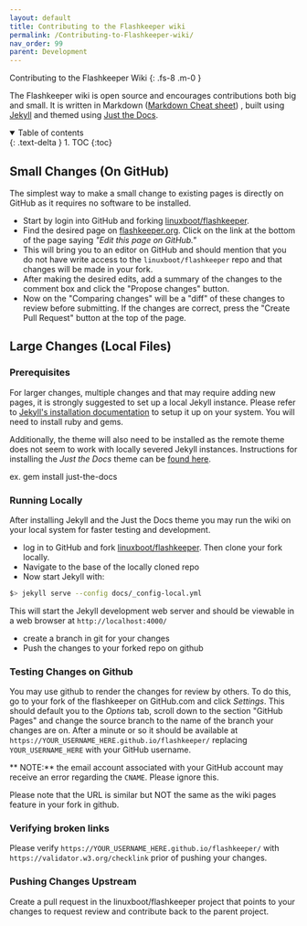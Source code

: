 ```yaml
---
layout: default
title: Contributing to the Flashkeeper wiki
permalink: /Contributing-to-Flashkeeper-wiki/
nav_order: 99
parent: Development
---
```


Contributing to the Flashkeeper Wiki
{: .fs-8 .m-0 }

The Flashkeeper wiki is open source and encourages contributions both big and small.
 It is written in Markdown ([Markdown Cheat sheet](https://www.markdownguide.org/cheat-sheet/))
 , built using [Jekyll](https://jekyllrb.com/) and themed using
 [Just the Docs](https://pmarsceill.github.io/just-the-docs/).



<!-- markdownlint-disable MD033 -->
 <details open markdown="block">
   <summary>
     Table of contents
   </summary>
   {: .text-delta }
 1. TOC
 {:toc}
 </details>
 <!-- markdownlint-enable MD033 -->


Small Changes (On GitHub)
---
The simplest way to make a small change to existing pages is directly on GitHub
 as it requires no software to be installed.

* Start by login into GitHub and forking
[linuxboot/flashkeeper](https://github.com/linuxboot/flashkeeper).
* Find the desired page on [flashkeeper.org](http://flashkeeper.org/).  Click on
the link at the bottom of the page saying *"Edit this page on GitHub."*
* This will bring you to an editor on GitHub and should mention that you do not
have write access to the `linuxboot/flashkeeper` repo and that changes will be
made in your fork.
* After making the desired edits, add a summary of the changes to the comment
 box and click the "Propose changes" button.
* Now on the "Comparing changes" will be a "diff" of these changes to review
 before submitting.  If the changes are correct, press the "Create Pull Request"
 button at the top of the page.


Large Changes (Local Files)
---

### Prerequisites

For larger changes, multiple changes and that may require adding new pages, it
 is strongly suggested to set up a local Jekyll instance.  Please refer to
 [Jekyll's installation documentation](https://jekyllrb.com/docs/) to setup it
 up on your system.  You will need to install ruby and gems.

Additionally, the theme will also need to be installed as the remote theme does
 not seem to work with locally severed Jekyll instances.  Instructions for
 installing the *Just the Docs* theme can be
 [found here](https://pmarsceill.github.io/just-the-docs/).

  ex.  gem install just-the-docs

### Running Locally

After installing Jekyll and the Just the Docs theme you may run the wiki on your local system for faster testing and development.
* log in to GitHub and fork
[linuxboot/flashkeeper](https://github.com/linuxboot/flashkeeper).  Then clone
your fork locally.
* Navigate to the base of the locally cloned repo 
* Now start Jekyll with:
```bash
$> jekyll serve --config docs/_config-local.yml
```
This will start the Jekyll development web server and should be viewable in a
web browser at `http://localhost:4000/`

* create a branch in git for your changes
* Push the changes to your forked repo on github

### Testing Changes on Github

You may use github to render the changes for review by others.  To do this, go to your fork of the flashkeeper on
 GitHub.com and click *Settings*.  This should default you to the *Options* tab,
scroll down to the section "GitHub Pages" and change the source branch to the
name of the branch your changes are on.  After a minute or so it should be
available at `https://YOUR_USERNAME_HERE.github.io/flashkeeper/`
replacing `YOUR_USERNAME_HERE` with your GitHub username.

** NOTE:** the email account associated with your GitHub account may receive an
 error regarding the `CNAME`.  Please ignore this.

Please note that the URL is similar but NOT the same as the wiki pages feature in your fork in github.

### Verifying broken links
Please verify `https://YOUR_USERNAME_HERE.github.io/flashkeeper/` with `https://validator.w3.org/checklink` prior of pushing your changes. 

### Pushing Changes Upstream

Create a pull request in the linuxboot/flashkeeper project that points to your changes to request review and contribute back to the parent project.
